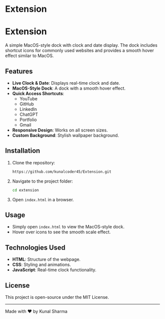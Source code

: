 # Extension

# Extension

A simple MacOS-style dock with clock and date display. The dock includes shortcut icons for commonly used websites and provides a smooth hover effect similar to MacOS.

## Features
- **Live Clock & Date**: Displays real-time clock and date.
- **MacOS-Style Dock**: A dock with a smooth hover effect.
- **Quick Access Shortcuts**:
  - YouTube
  - GitHub
  - LinkedIn
  - ChatGPT
  - Portfolio
  - Gmail
- **Responsive Design**: Works on all screen sizes.
- **Custom Background**: Stylish wallpaper background.

## Installation
1. Clone the repository:
   ```bash
   https://github.com/kunalcoder45/Extension.git
   ```
2. Navigate to the project folder:
   ```bash
   cd extension
   ```
3. Open `index.html` in a browser.

## Usage
- Simply open `index.html` to view the MacOS-style dock.
- Hover over icons to see the smooth scale effect.

## Technologies Used
- **HTML**: Structure of the webpage.
- **CSS**: Styling and animations.
- **JavaScript**: Real-time clock functionality.


## License
This project is open-source under the MIT License.

---
Made with ❤️ by Kunal Sharma
